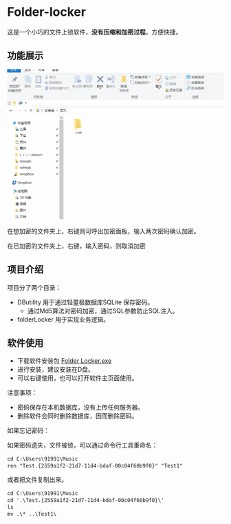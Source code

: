 # Folder-locker

这是一个小巧的文件上锁软件，**没有压缩和加密过程**，方便快捷。

## 功能展示

![](locker.gif)

在想加密的文件夹上，右键则可呼出加密面板，输入两次密码确认加密。

在已加密的文件夹上，右键，输入密码，则取消加密

## 项目介绍

项目分了两个目录：

- DButility 用于通过轻量极数据库SQLite 保存密码。
    - 通过Md5算法对密码加密，通过SQL参数防止SQL注入。
- folderLocker 用于实现业务逻辑。
    

## 软件使用

- 下载软件安装包 [Folder Locker.exe](https://github.com/Albert-W/Folder-locker/blob/master/Folder%20Locker.exe)
- 进行安装，建议安装在D盘。
- 可以右键使用，也可以打开软件主页面使用。


注意事项：
- 密码保存在本机数据库，没有上传任何服务器。
- 删除软件会同时删除数据库，因而删除密码。


如果忘记密码：

如果密码遗失，文件被锁，可以通过命令行工具重命名：
```
cd C:\Users\91991\Music
ren "Test.{2559a1f2-21d7-11d4-bdaf-00c04f60b9f0}" "Test1"
```

或者把文件复制出来。

```
cd C:\Users\91991\Music
cd '.\Test.{2559a1f2-21d7-11d4-bdaf-00c04f60b9f0}\'
ls
mv .\* ..\Test1\
```
